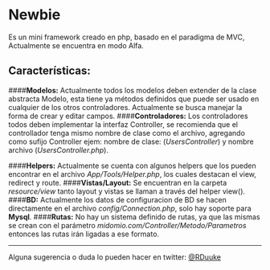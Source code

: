 **Newbie**
============
Es un mini framework creado en php, basado en el paradigma de MVC, Actualmente se encuentra en modo Alfa.

Características:
--------
####**Modelos:**
Actualmente todos los modelos deben extender de la clase abstracta Modelo, esta tiene ya métodos definidos que puede ser usado en cualquier de los otros controladores. Actualmente se busca manejar la forma de crear y editar campos.
####**Controladores:**
Los controladores todos deben implementar la interfaz Controller, se recomienda que el controllador tenga mismo nombre de clase como el archivo, agregando como sufijo Controller ejem: nombre de clase: (*UsersController*) y nombre archivo (*UsersController.php*).

####**Helpers:**
Actualmente se cuenta con algunos helpers que los pueden encontrar en el archivo *App/Tools/Helper.php*, los cuales destacan el view, redirect y route.
####**Vistas/Layout:**
Se encuentran en la carpeta *resource/view* tanto layout y vistas se llaman a través del helper view().
####**BD:**
Actualmente los datos de configuracion de BD se hacen directamente en el archivo *config/Connection.php*, solo hay soporte para **Mysql**.
####**Rutas:**
No hay un sistema definido de rutas, ya que las mismas se crean con el parámetro *midomio.com/Controller/Metodo/Parametros* entonces las rutas irán ligadas a ese formato.
______
Alguna sugerencia o duda lo pueden hacer en  twitter: [@RDuuke](http://www.twitter.com/rduuke)
